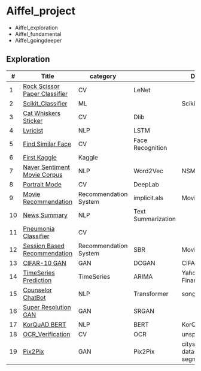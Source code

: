 # Aiffel_project

- Aiffel_exploration
- Aiffel_fundamental
- Aiffel_goingdeeper

## Exploration

| #   | Title                                                                                                           | category              |                    | Dataset                             |
| --- | --------------------------------------------------------------------------------------------------------------- | --------------------- | ------------------ | ----------------------------------- |
| 1   | [Rock Scissor Paper Classifier](https://github.com/wbj1209/aiffel_project/tree/main/exploration/exploration_01) | CV                    | LeNet              |                                     |
| 2   | [Scikit_Classifier](https://github.com/wbj1209/aiffel_project/tree/main/exploration/exploration_02)             | ML                    |                    | Scikit                              |
| 3   | [Cat Whiskers Sticker](https://github.com/wbj1209/aiffel_project/tree/main/exploration/exploration_03)          | CV                    | Dlib               |                                     |
| 4   | [Lyricist](https://github.com/wbj1209/aiffel_project/tree/main/exploration/exploration_04)                      | NLP                   | LSTM               |                                     |
| 5   | [Find Similar Face](https://github.com/wbj1209/aiffel_project/tree/main/exploration/exploration_05)             | CV                    | Face Recognition   |                                     |
| 6   | [First Kaggle](https://github.com/wbj1209/aiffel_project/tree/main/exploration/exploration_06)                  | Kaggle                |                    |                                     |
| 7   | [Naver Sentiment Movie Corpus](https://github.com/wbj1209/aiffel_project/tree/main/exploration/exploration_07)  | NLP                   | Word2Vec           | NSMC                                |
| 8   | [Portrait Mode](https://github.com/wbj1209/aiffel_project/tree/main/exploration/exploration_08)                 | CV                    | DeepLab            |                                     |
| 9   | [Movie Recommendation](https://github.com/wbj1209/aiffel_project/tree/main/exploration/exploration_09)          | Recommendation System | implicit.als       | Movielens                           |
| 10  | [News Summary](https://github.com/wbj1209/aiffel_project/tree/main/exploration/exploration_10)                  | NLP                   | Text Summarization |
| 11  | [Pneumonia Classifier](https://github.com/wbj1209/aiffel_project/tree/main/exploration/exploration_11)          | CV                    |                    |
| 12  | [Session Based Recommendation](https://github.com/wbj1209/aiffel_project/tree/main/exploration/exploration_12)  | Recommendation System | SBR                | Movielens                           |
| 13  | [CIFAR-10 GAN](https://github.com/wbj1209/aiffel_project/tree/main/exploration/exploration_13)                  | GAN                   | DCGAN              | CIFAR-10                            |
| 14  | [TimeSeries Prediction](https://github.com/wbj1209/aiffel_project/tree/main/exploration/exploration_14)         | TimeSeries            | ARIMA              | Yahoo Finance                       |
| 15  | [Counselor ChatBot](https://github.com/wbj1209/aiffel_project/tree/main/exploration/exploration_15)             | NLP                   | Transformer        | songys                              |
| 16  | [Super Resolution GAN](https://github.com/wbj1209/aiffel_project/tree/main/exploration/exploration_16)          | GAN                   | SRGAN              |                                     |
| 17  | [KorQuAD BERT](https://github.com/wbj1209/aiffel_project/tree/main/exploration/exploration_17)                  | NLP                   | BERT               | KorQuAD                             |
| 18  | [OCR_Verification](https://github.com/wbj1209/aiffel_project/tree/main/exploration/exploration_18)              | CV                    | OCR                | unsplash                            |
| 19  | [Pix2Pix](https://github.com/wbj1209/aiffel_project/tree/main/exploration/exploration_19)                       | GAN                   | Pix2Pix            | cityscapes dataset(image segmented) |
